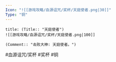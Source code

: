 ```yaml
---
Icon: "![[游戏攻略/血源诅咒/奖杯/天庭使者.png|30]]"
Type: "铜"
---
```

```ad-common-bronze-trophy
title: (Title:: "天庭使者")
![[游戏攻略/血源诅咒/奖杯/天庭使者.png|100]]

(Comment:: "击败大神: 天庭使者。")
```

#血源诅咒/奖杯 #奖杯 #铜
